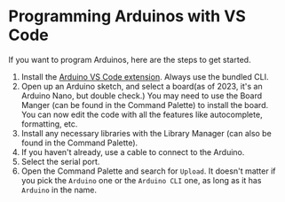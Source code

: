 # Programming Arduinos with VS Code

If you want to program Arduinos, here are the steps to get started.

1. Install the [Arduino VS Code extension](https://marketplace.visualstudio.com/items?itemName=vsciot-vscode.vscode-arduino). Always use the bundled CLI.
2. Open up an Arduino sketch, and select a board(as of 2023, it's an Arduino Nano, but double check.) You may need to use the Board Manger (can be found in the Command Palette) to install the board.  
   You can now edit the code with all the features like autocomplete, formatting, etc.
3. Install any necessary libraries with the Library Manager (can also be found in the Command Palette).
4. If you haven't already, use a cable to connect to the Arduino.
5. Select the serial port.
6. Open the Command Palette and search for `Upload`. It doesn't matter if you pick the `Arduino` one or the `Arduino CLI` one, as long as it has `Arduino` in the name.
